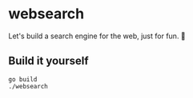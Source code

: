 # websearch
Let's build a search engine for the web, just for fun. 🥳


## Build it yourself
```
go build
./websearch
```